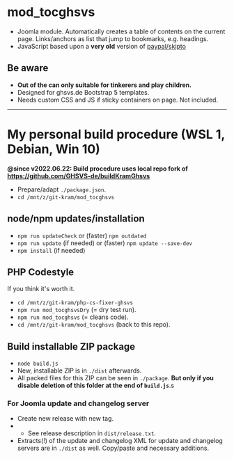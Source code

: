 # mod_tocghsvs
- Joomla module. Automatically creates a table of contents on the current page. Links/anchors as list that jump to bookmarks, e.g. headings.
- JavaScript based upon a **very old** version of [paypal/skipto](https://github.com/paypal/skipto)

## Be aware
- **Out of the can only suitable for tinkerers and play children.**
- Designed for ghsvs.de Bootstrap 5 templates.
- Needs custom CSS and JS if sticky containers on page. Not included.

-----------------------------------------------------

# My personal build procedure (WSL 1, Debian, Win 10)

**@since v2022.06.22: Build procedure uses local repo fork of https://github.com/GHSVS-de/buildKramGhsvs**

- Prepare/adapt `./package.json`.
- `cd /mnt/z/git-kram/mod_tocghsvs`

## node/npm updates/installation
- `npm run updateCheck` or (faster) `npm outdated`
- `npm run update` (if needed) or (faster) `npm update --save-dev`
- `npm install` (if needed)

## PHP Codestyle
If you think it's worth it.
- `cd /mnt/z/git-kram/php-cs-fixer-ghsvs`
- `npm run mod_tocghsvsDry` (= dry test run).
- `npm run mod_tocghsvs` (= cleans code).
- `cd /mnt/z/git-kram/mod_tocghsvs` (back to this repo).

## Build installable ZIP package
- `node build.js`
- New, installable ZIP is in `./dist` afterwards.
- All packed files for this ZIP can be seen in `./package`. **But only if you disable deletion of this folder at the end of `build.js`**.s

### For Joomla update and changelog server
- Create new release with new tag.
- - See release description in `dist/release.txt`.
- Extracts(!) of the update and changelog XML for update and changelog servers are in `./dist` as well. Copy/paste and necessary additions.
